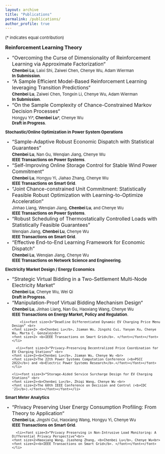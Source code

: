 ```yaml
---
layout: archive
title: "Publications"
permalink: /publications/
author_profile: true
---
```

<font size="2">(* indicates equal contribution)<br>

<b><font size="3">Reinforcement Learning Theory</font></b>
<ul>
  <li><font size="3">“Overcoming the Curse of Dimensionality of Reinforcement Learning via Approximate Factorization“<br>
    <font size="2"><b>Chenbei Lu</b>, Laixi Shi, Zaiwei Chen, Chenye Wu, Adam Wierman<br>
    <font size="2"><b>In Submission</b>.</font></font></font></li>
  <li><font size="3">“A Sample Efficient Model-Based Reinforcement Learning leveraging Transition Predictions“<br>
    <font size="2"><b>Chenbei Lu</b>, Zaiwei Chen, Tongxin Li, Chenye Wu, Adam Wierman<br>
    <font size="2"><b>In Submission</b>.</font></font></font></li>
  <li><font size="3">“On the Sample Complexity of Chance-Constrained Markov Decision Processes“<br>
    <font size="2">Hongyu Yi*, <b>Chenbei Lu</b>*, Chenye Wu<br>
    <font size="2"><b>Draft in Progress</b>.</font></font></font></li>
</ul>

<b>Stochastic/Online Optimization in Power System Operations</b>
<ul>
  <li><font size="3">“Sample-Adaptive Robust Economic Dispatch with Statistical Guarantees”<br>
    <font size="2"><b>Chenbei Lu</b>, Nan Gu, Wenqian Jiang, Chenye Wu<br>
    <font size="2"><b>IEEE Transactions on Power Systems</b>.</font></font></font></li>
  
  <li><font size="3">“Self-Improving Online Storage Control for Stable Wind Power Commitment“<br>
    <font size="2"><b>Chenbei Lu</b>, Hongyu Yi, Jiahao Zhang, Chenye Wu<br>
    <font size="2"><b>IEEE Transactions on Smart Grid</b>.</font></font></font></li>
  
  <li><font size="3">“Joint Chance-constrained Unit Commitment: Statistically Feasible Robust Optimization with Learning-to-Optimize Acceleration”<br>
    <font size="2">Jinhao Liang, Wenqian Jiang, <b>Chenbei Lu</b>, and Chenye Wu<br>
    <font size="2"><b>IEEE Transactions on Power Systems</b>.</font></font></font></li>
  
  <li><font size="3">“Robust Scheduling of Thermostatically Controlled Loads with Statistically Feasible Guarantees”<br>
    <font size="2">Wenqian Jiang, <b>Chenbei Lu</b>, Chenye Wu<br>
    <font size="2"><b>IEEE Transactions on Smart Grid</b>.</font></font></font></li>
  
  <li><font size="3">“Effective End-to-End Learning Framework for Economic Dispatch”<br>
    <font size="2"><b>Chenbei Lu</b>, Wenqian Jiang, Chenye Wu<br>
    <font size="2"><b>IEEE Transactions on Network Science and Engineering</b>.</font></font></font></li>
</ul>


<b>Electricity Market Design / Energy Economics</b> 
<ul>
  <li><font size=3>“Strategic Virtual Bidding in a Two-Settlement Multi-Node Electricity Market“  <br>
  <font size="2"> <b>Chenbei Lu</b>, Chenye Wu, Wei Qi <br>
    <font size="2"><b>Draft in Progress</b>. </font></font></font></li>
    
  <li><font size=3>“Manipulation-Proof Virtual Bidding Mechanism Design“  <br>
  <font size=2> <b>Chenbei Lu</b>, Jinhao Liang, Nan Gu, Haoxiang Wang, Chenye Wu <br>
    <font size=2><b>IEEE Transactions on Energy Market, Policy and Regulation</b>. </font></font></font></li>
    
        <li><font size=3>“Deadline Differentiated Dynamic EV Charging Price Menu Design” <br>
    <font size=2> <b>Chenbei Lu</b>, Jiaman Wu, Jingshi Cui, Yanyan Xu, Chenye Wu, Marta C. Gonzalez<br>
    <font size=2> <b>IEEE Transactions on Smart Grid</b>. </font></font></font></li>
    
      <li><font size=3>“Privacy-Preserving Decentralized Price Coordination for EV Charging Stations” <br>
    <font size=2><b>Chenbei Lu</b>, Jiaman Wu, Chenye Wu <br>
    <font size=2>The 22th Power Systems Computation Conference (<b>PSCC 2022</b>) and <b>Electric Power Systems Research</b>.</font></font></font></li>
    
    <li><font size=3>“Storage-Aided Service Surcharge Design for EV Charging Stations” <br>
    <font size=2><b>Chenbei Lu</b>, Zhiqi Wang, Chenye Wu <br>
    <font size=2>The 60th IEEE Conference on Decision and Control (<b>CDC '21</b>).</font></font></font></li>
</ul>

<b>Smart Meter Analytics</b>  
<ul>
  <li><font size=3>“Privacy Preserving User Energy Consumption Profiling: From Theory to Application“  <br>
  <font size=2> <b>Chenbei Lu</b>, Jingshi Cui, Haoxiang Wang, Hongyu Yi, Chenye Wu <br>
    <font size=2><b>IEEE Transactions on Smart Grid</b>. </font></font></font></li>
  
      <li><font size=3>“Privacy Preserving in Non-Intrusive Load Monitoring: A Differential Privacy Perspective”<br>
    <font size=2>Haoxiang Wang, Jiasheng Zhang, <b>Chenbei Lu</b>, Chenye Wu<br>
    <font size=2><b>IEEE Transactions on Smart Grid</b>. </font></font></font></li>
</ul>


